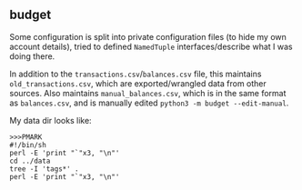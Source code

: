 ## budget

Some configuration is split into private configuration files (to hide my own account details), tried to defined `NamedTuple` interfaces/describe what I was doing there.

In addition to the `transactions.csv`/`balances.csv` file, this maintains `old_transactions.csv`, which are exported/wrangled data from other sources. Also maintains `manual_balances.csv`, which is in the same format as `balances.csv`, and is manually edited `python3 -m budget --edit-manual`.

My data dir looks like:

```
>>>PMARK
#!/bin/sh
perl -E 'print "`"x3, "\n"'
cd ../data
tree -I 'tags*' .
perl -E 'print "`"x3, "\n"'
```
